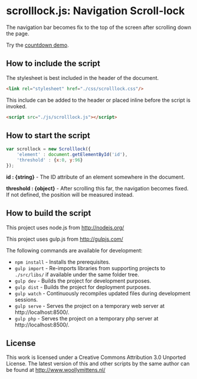 # scrolllock.js: Navigation Scroll-lock

The navigation bar becomes fix to the top of the screen after scrolling down the page.

Try the <a href="http://www.woollymittens.nl/default.php?url=useful-scrolllock">countdown demo</a>.

## How to include the script

The stylesheet is best included in the header of the document.

```html
<link rel="stylesheet" href="./css/scrolllock.css"/>
```

This include can be added to the header or placed inline before the script is invoked.

```html
<script src="./js/scrolllock.js"></script>
```

## How to start the script

```javascript
var scrollock = new Scrolllock({
	'element' : document.getElementById('id'),
	'threshold' : {x:0, y:96}
});
```

**id : {string}** - The ID attribute of an element somewhere in the document.

**threshold : {object}** - After scrolling this far, the navigation becomes fixed. If not defined, the position will be measured instead.

## How to build the script

This project uses node.js from http://nodejs.org/

This project uses gulp.js from http://gulpjs.com/

The following commands are available for development:
+ `npm install` - Installs the prerequisites.
+ `gulp import` - Re-imports libraries from supporting projects to `./src/libs/` if available under the same folder tree.
+ `gulp dev` - Builds the project for development purposes.
+ `gulp dist` - Builds the project for deployment purposes.
+ `gulp watch` - Continuously recompiles updated files during development sessions.
+ `gulp serve` - Serves the project on a temporary web server at http://localhost:8500/.
+ `gulp php` - Serves the project on a temporary php server at http://localhost:8500/.

## License

This work is licensed under a Creative Commons Attribution 3.0 Unported License. The latest version of this and other scripts by the same author can be found at http://www.woollymittens.nl/
